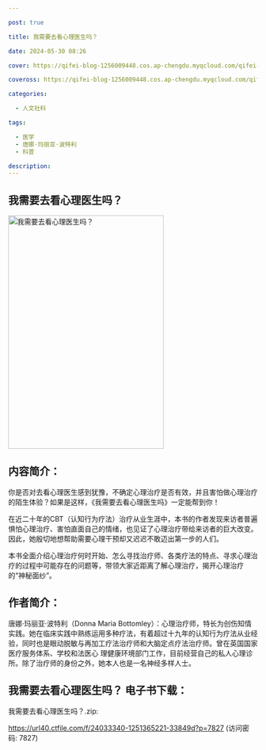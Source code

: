 ```yaml
---

post: true

title: 我需要去看心理医生吗？

date: 2024-05-30 08:26

cover: https://qifei-blog-1256009448.cos.ap-chengdu.myqcloud.com/qifei-blog/64df1761661c6c8e54172e7c.jpg

coveross: https://qifei-blog-1256009448.cos.ap-chengdu.myqcloud.com/qifei-blog/64df1761661c6c8e54172e7c.jpg

categories:

  - 人文社科

tags:

  - 医学
  - 唐娜·玛丽亚·波特利
  - 科普

description:
---
```


## 我需要去看心理医生吗？
<img alt="我需要去看心理医生吗？ " class="aligncenter loaded" data-was-processed="true" decoding="async" fetchpriority="high" height="471" src="https://qifei-blog-1256009448.cos.ap-chengdu.myqcloud.com/qifei-blog/64df1761661c6c8e54172e7c.jpg " style="cursor: zoom-in;" width="314"/>

## 内容简介：

你是否对去看心理医生感到犹豫，不确定心理治疗是否有效，并且害怕做心理治疗的陌生体验？如果是这样，《我需要去看心理医生吗》一定能帮到你！

在近二十年的CBT（认知行为疗法）治疗从业生涯中，本书的作者发现来访者普遍惧怕心理治疗、害怕直面自己的情绪，也见证了心理治疗带给来访者的巨大改变。因此，她殷切地想帮助需要心理干预却又迟迟不敢迈出第一步的人们。

本书全面介绍心理治疗何时开始、怎么寻找治疗师、各类疗法的特点、寻求心理治疗的过程中可能存在的问题等，带领大家近距离了解心理治疗，揭开心理治疗的“神秘面纱”。

## 作者简介：

唐娜·玛丽亚·波特利（Donna Maria Bottomley）：心理治疗师，特长为创伤知情实践。她在临床实践中熟练运用多种疗法，有着超过十九年的认知行为疗法从业经验，同时也是眼动脱敏与再加工疗法治疗师和大脑定点疗法治疗师。曾在英国国家医疗服务体系、学校和法医心 理健康环境部门工作，目前经营自己的私人心理诊所。除了治疗师的身份之外，她本人也是一名神经多样人士。

## 我需要去看心理医生吗？ 电子书下载：

我需要去看心理医生吗？.zip: 

https://url40.ctfile.com/f/24033340-1251365221-33849d?p=7827 (访问密码: 7827)
